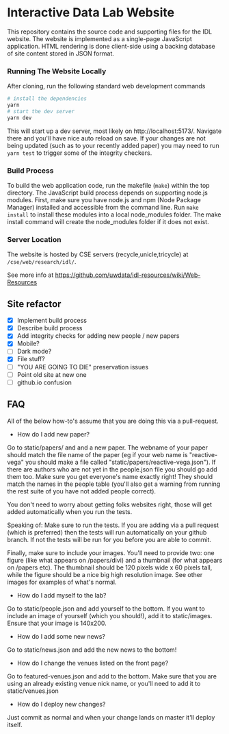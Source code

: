 # Interactive Data Lab Website

This repository contains the source code and supporting files for the IDL website. The website is implemented as a single-page JavaScript application. HTML rendering is done client-side using a backing database of site content stored in JSON format.

### Running The Website Locally

After cloning, run the following standard web development commands

```sh
# install the dependencies
yarn
# start the dev server
yarn dev
```

This will start up a dev server, most likely on http://localhost:5173/. Navigate there and you'll have nice auto reload on save. If your changes are not being updated (such as to your recently added paper) you may need to run `yarn test` to trigger some of the integrity checkers.

### Build Process

To build the web application code, run the makefile (`make`) within the top directory. The JavaScript build process depends on supporting node.js modules. First, make sure you have node.js and npm (Node Package Manager) installed and accessible from the command line. Run `make install` to install these modules into a local node_modules folder. The make install command will create the node_modules folder if it does not exist.

### Server Location

The website is hosted by CSE servers (recycle,unicle,tricycle) at `/cse/web/research/idl/`.

See more info at https://github.com/uwdata/idl-resources/wiki/Web-Resources

## Site refactor

- [x] Implement build process
- [x] Describe build process
- [x] Add integrity checks for adding new people / new papers
- [x] Mobile?
- [ ] Dark mode?
- [x] File stuff?
- [ ] "YOU ARE GOING TO DIE" preservation issues
- [ ] Point old site at new one
- [ ] github.io confusion

## FAQ

All of the below how-to's assume that you are doing this via a pull-request.

- How do I add new paper?

Go to static/papers/ and and a new paper. The webname of your paper should match the file name of the paper (eg if your web name is "reactive-vega" you should make a file called "static/papers/reactive-vega.json"). If there are authors who are not yet in the people.json file you should go add them too. Make sure you get everyone's name exactly right! They should match the names in the people table (you'll also get a warning from running the rest suite of you have not added people correct).

You don't need to worry about getting folks websites right, those will get added automatically when you run the tests.

Speaking of: Make sure to run the tests. If you are adding via a pull request (which is preferred) then the tests will run automatically on your github branch. If not the tests will be run for you before you are able to commit.

Finally, make sure to include your images. You'll need to provide two: one figure (like what appears on /papers/divi) and a thumbnail (for what appears on /papers etc). The thumbnail should be 120 pixels wide x 60 pixels tall, while the figure should be a nice big high resolution image. See other images for examples of what's normal.

- How do I add myself to the lab?

Go to static/people.json and add yourself to the bottom. If you want to include an image of yourself (which you should!), add it to static/images. Ensure that your image is 140x200.

- How do I add some new news?

Go to static/news.json and add the new news to the bottom!

- How do I change the venues listed on the front page?

Go to featured-venues.json and add to the bottom. Make sure that you are using an already existing venue nick name, or you'll need to add it to static/venues.json

- How do I deploy new changes?

Just commit as normal and when your change lands on master it'll deploy itself.
